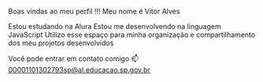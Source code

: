 Boas vindas ao meu perfil !!!
Meu nome é Vitor Alves

Estou estudando na Alura
Estou me desenvolvendo na linguagem JavaScript
Utilizo esse espaço para minha organização e compartilhamento dos meu projetos desenvolvidos


Você pode entrar em contato comigo 📫
00001101302793sp@al.educacao.sp.gov.br
